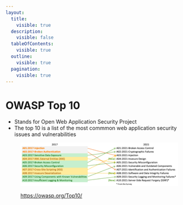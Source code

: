 ```yaml
---
layout:
  title:
    visible: true
  description:
    visible: false
  tableOfContents:
    visible: true
  outline:
    visible: true
  pagination:
    visible: true
---
```


# OWASP Top 10

* Stands for Open Web Application Security Project
* The top 10 is a list of the most commmon web application security issues and vulnerabilities&#x20;

<figure><img src="../../.gitbook/assets/image (5).png" alt=""><figcaption><p><a href="https://owasp.org/Top10/">https://owasp.org/Top10/</a></p></figcaption></figure>

